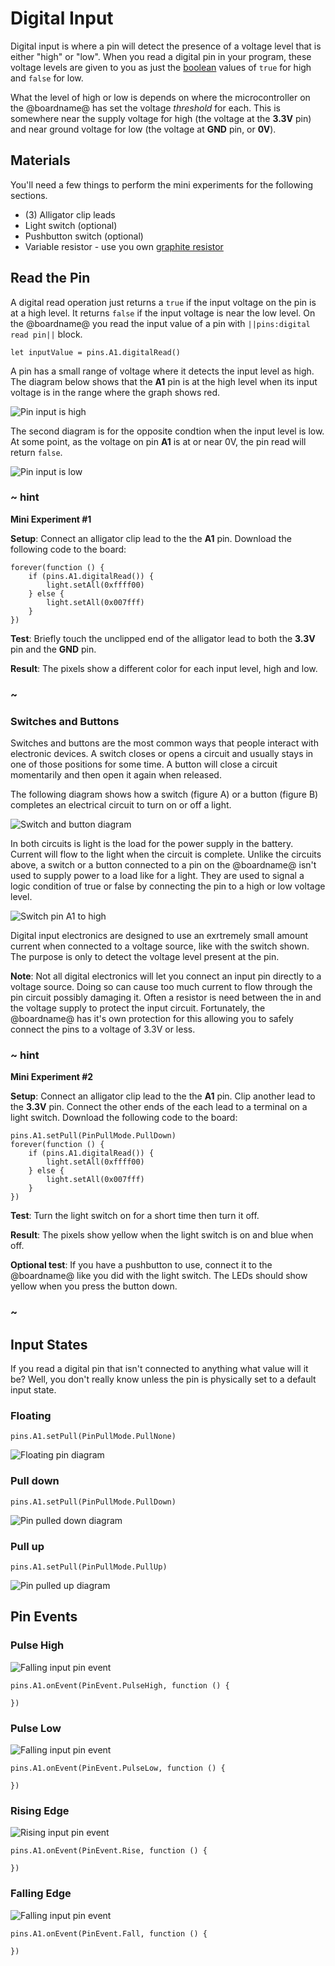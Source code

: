 # Digital Input

Digital input is where a pin will detect the presence of a voltage level that is either "high" or "low". When you read a digital pin in your program, these voltage levels are given to you as just the [boolean](/types/boolean) values of ``true`` for high and ``false`` for low.

What the level of high or low is depends on where the microcontroller on the @boardname@ has set the voltage _threshold_ for each. This is somewhere near the supply voltage for high (the voltage at the **3.3V** pin) and near ground voltage for low (the voltage at **GND** pin, or **0V**).

## Materials

You'll need a few things to perform the mini experiments for the following sections. 

* (3) Alligator clip leads
* Light switch (optional)
* Pushbutton switch (optional)
* Variable resistor - use you own [graphite resistor](/learnsystem/pins-tutorial/make-a-resistor)


## Read the Pin

A digital read operation just returns a `true` if the input voltage on the pin is at a high level. It returns `false` if the input voltage is near the low level. On the @boardname@ you read the input value of a pin with ``||pins:digital read pin||`` block.

```block
let inputValue = pins.A1.digitalRead()
```

A pin has a small range of voltage where it detects the input level as high. The diagram below shows that the **A1** pin is at the high level when its input voltage is in the range where the graph shows red.

![Pin input is high](/static/cp/learn/pins-tutorial/pin-level-high.jpg)

The second diagram is for the opposite condtion when the input level is low. At some point, as the voltage on pin **A1** is at or near 0V, the pin read will return ``false``.

![Pin input is low](/static/cp/learn/pins-tutorial/pin-level-low.jpg)

### ~ hint

**Mini Experiment #1**

**Setup**: Connect an alligator clip lead to the the **A1** pin. Download the following code to the board:

```blocks
forever(function () {
    if (pins.A1.digitalRead()) {
        light.setAll(0xffff00)
    } else {
        light.setAll(0x007fff)
    }
})
```

**Test**: Briefly touch the unclipped end of the alligator lead to both the **3.3V** pin and the **GND** pin.

**Result**: The pixels show a different color for each input level, high and low.

### ~ 

### Switches and Buttons

Switches and buttons are the most common ways that people interact with electronic devices. A switch closes or opens a circuit and usually stays in one of those positions for some time. A button will close a circuit momentarily and then open it again when released.

The following diagram shows how a switch (figure A) or a button (figure B) completes an electrical circuit to turn on or off a light.

![Switch and button diagram](/static/cp/learn/pins-tutorial/switch-button.jpg)

In both circuits is light is the load for the power supply in the battery. Current will flow to the light when the circuit is complete. Unlike the circuits above, a switch or a button connected to a pin on the @boardname@ isn't used to supply power to a load like for a light. They are used to signal a logic condition of true or false by connecting the pin to a high or low voltage level. 

![Switch pin A1 to high](/static/cp/learn/pins-tutorial/switch-pin-a1.jpg)

Digital input electronics are designed to use an exrtremely small amount current when connected to a voltage source, like with the switch shown. The purpose is only to detect the voltage level present at the pin.

**Note**: Not all digital electronics will let you connect an input pin directly to a voltage source. Doing so can cause too much current to flow through the pin circuit possibly damaging it. Often a resistor is need between the in and the voltage supply to protect the input circuit. Fortunately, the @boardname@ has it's own protection for this allowing you to safely connect the pins to a voltage of 3.3V or less.

### ~ hint

**Mini Experiment #2**

**Setup**: Connect an alligator clip lead to the the **A1** pin. Clip another lead to the **3.3V** pin. Connect the other ends of the each lead to a terminal on a light switch. Download the following code to the board:

```blocks
pins.A1.setPull(PinPullMode.PullDown)
forever(function () {
    if (pins.A1.digitalRead()) {
        light.setAll(0xffff00)
    } else {
        light.setAll(0x007fff)
    }
})
```

**Test**: Turn the light switch on for a short time then turn it off.

**Result**: The pixels show yellow when the light switch is on and blue when off.

**Optional test**: If you have a pushbutton to use, connect it to the @boardname@ like you did with the light switch. The LEDs should show yellow when you press the button down.

### ~ 

## Input States

If you read a digital pin that isn't connected to anything what value will it be? Well, you don't really know unless the pin is physically set to a default input state.

### Floating

```block
pins.A1.setPull(PinPullMode.PullNone)
```
![Floating pin diagram](/static/cp/learn/pins-tutorial/pin-floating.jpg)

### Pull down

```block
pins.A1.setPull(PinPullMode.PullDown)
```

![Pin pulled down diagram](/static/cp/learn/pins-tutorial/pin-pulldown.jpg)


### Pull up

```block
pins.A1.setPull(PinPullMode.PullUp)
```

![Pin pulled up diagram](/static/cp/learn/pins-tutorial/pin-pullup.jpg)


## Pin Events

### Pulse High

![Falling input pin event](/static/cp/learn/pins-tutorial/pin-event-high.jpg)

```block
pins.A1.onEvent(PinEvent.PulseHigh, function () {
	
})
```

### Pulse Low

![Falling input pin event](/static/cp/learn/pins-tutorial/pin-event-low.jpg)

```block
pins.A1.onEvent(PinEvent.PulseLow, function () {
	
})
```

### Rising Edge

![Rising input pin event](/static/cp/learn/pins-tutorial/pin-event-rise.jpg)

```block
pins.A1.onEvent(PinEvent.Rise, function () {
	
})
```

### Falling Edge

![Falling input pin event](/static/cp/learn/pins-tutorial/pin-event-fall.jpg)

```block
pins.A1.onEvent(PinEvent.Fall, function () {
	
})
```